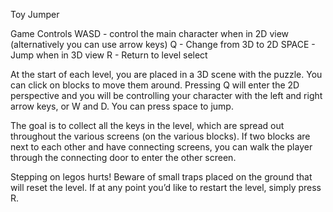 Toy Jumper

Game Controls
WASD - control the main character when in 2D view (alternatively you can use arrow keys)
Q - Change from 3D to 2D
SPACE - Jump when in 3D view
R - Return to level select


At the start of each level, you are placed in a 3D scene with the puzzle. You can click on blocks to move them around. Pressing Q will enter the 2D perspective and you will be controlling your character with the left and right arrow keys, or W and D. You can press space to jump.  

The goal is to collect all the keys in the level, which are spread out throughout the various screens (on the various blocks). If two blocks are next to each other and have connecting screens, you can walk the player through the connecting door to enter the other screen.  

Stepping on legos hurts! Beware of small traps placed on the ground that will reset the level. If at any point you’d like to restart the level, simply press R.  
